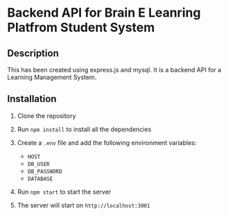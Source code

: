 # Backend API for Brain E Leanring Platfrom Student System
## Description
This has been created using express.js and mysql. It is a backend API for a Learning Management System. 

## Installation
1. Clone the repository
2. Run `npm install` to install all the dependencies
3. Create a `.env` file and add the following environment variables:
    - `HOST`
    - `DB_USER`
    - `DB_PASSWORD`
    - `DATABASE`


4. Run `npm start` to start the server
5. The server will start on `http://localhost:3001`



